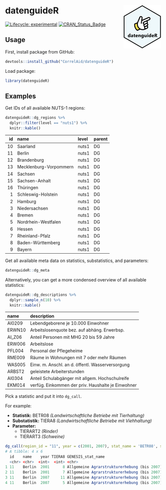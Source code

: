 
<!-- README.md is generated from README.Rmd. Please edit that file -->

# datenguideR <img src='man/figures/logo.png' align="right" height="139" />

<!-- badges: start -->

[![Lifecycle:
experimental](https://img.shields.io/badge/lifecycle-experimental-orange.svg)](https://www.tidyverse.org/lifecycle/#experimental)
[![CRAN_Status_Badge](http://www.r-pkg.org/badges/version/datenguideR)](https://cran.r-project.org/package=datenguideR)
<!--[![Build Status](https://travis-ci.org/CorrelAid/datenguideR.svg?branch=master)](https://travis-ci.org/CorrelAid/datenguideR)-->
<!-- badges: end -->

## Usage

First, install package from GitHub:

``` r
devtools::install_github("CorrelAid/datenguideR")
```

Load package:

``` r
library(datenguideR)
```

## Examples

Get IDs of all available NUTS-1 regions:

``` r
datenguideR::dg_regions %>%
  dplyr::filter(level == "nuts1") %>%
  knitr::kable()
```

| id|name                   |level |parent |
|--:|:----------------------|:-----|:------|
| 10|Saarland               |nuts1 |DG     |
| 11|Berlin                 |nuts1 |DG     |
| 12|Brandenburg            |nuts1 |DG     |
| 13|Mecklenburg-Vorpommern |nuts1 |DG     |
| 14|Sachsen                |nuts1 |DG     |
| 15|Sachsen-Anhalt         |nuts1 |DG     |
| 16|Thüringen              |nuts1 |DG     |
|  1|Schleswig-Holstein     |nuts1 |DG     |
|  2|Hamburg                |nuts1 |DG     |
|  3|Niedersachsen          |nuts1 |DG     |
|  4|Bremen                 |nuts1 |DG     |
|  5|Nordrhein-Westfalen    |nuts1 |DG     |
|  6|Hessen                 |nuts1 |DG     |
|  7|Rheinland-Pfalz        |nuts1 |DG     |
|  8|Baden-Württemberg      |nuts1 |DG     |
|  9|Bayern                 |nuts1 |DG     |

Get all available meta data on statistics, substatistics, and parameters:

``` r
datenguideR::dg_meta
```

Alternatively, you can get a more condensed overview of all available statistics:

``` r
datenguideR::dg_descriptions %>%
  dplyr::sample_n(10) %>% 
  knitr::kable()
```

|name   |description                                        |
|:------|:--------------------------------------------------|
|AI0209 |Lebendgeborene je 10.000 Einwohner                 |
|ERWN10 |Arbeitslosenquote bez. auf abhäng. Erwerbsp.       |
|AI_Z06 |Anteil Personen mit MHG 20 bis 59 Jahre            |
|ERW006 |Arbeitslose                                        |
|PFL004 |Personal der Pflegeheime                           |
|RME009 |Räume in Wohnungen mit 7 oder mehr Räumen          |
|WAS005 |Einw. m. Anschl. an d. öffentl. Wasserversorgung   |
|ARBST2 |geleistete Arbeiterstunden                         |
|AI0304 |Anteil Schulabgänger mit allgem. Hochschulreife    |
|EKM014 |verfüg. Einkommen der priv. Haushalte je Einwohner |

Pick a statistic and put it into `dg_call`.

For example:

  - **Statistik:** BETR08 *(Landwirtschaftliche Betriebe mit Tierhaltung)*
  - **Substatistik:** TIERA8 *(Landwirtschaftliche Betriebe mit Viehhaltung)*
  - **Parameter:** 
    - TIERART2 *(Rinder)*
    - TIERART3 *(Schweine)*

<!-- end list -->

``` r
dg_call(region_id = "11", year = c(2001, 2007), stat_name = 'BETR08', substat_name = 'TIERA8', parameter = c("TIERART2", "TIERART3"))
# A tibble: 4 x 6
  id    name    year TIERA8 GENESIS_stat_name                           GENESIS_stat_nr
  <chr> <chr>  <int>  <int> <chr>                                       <chr>          
1 11    Berlin  2001      8 Allgemeine Agrarstrukturerhebung (bis 2007) 41120          
2 11    Berlin  2001      7 Allgemeine Agrarstrukturerhebung (bis 2007) 41120          
3 11    Berlin  2007     11 Allgemeine Agrarstrukturerhebung (bis 2007) 41120          
4 11    Berlin  2007      5 Allgemeine Agrarstrukturerhebung (bis 2007) 41120 
```
